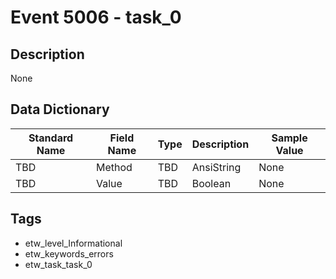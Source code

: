 # Event 5006 - task_0

## Description
None

## Data Dictionary
|Standard Name|Field Name|Type|Description|Sample Value|
|---|---|---|---|---|
|TBD|Method|TBD|AnsiString|None|None|
|TBD|Value|TBD|Boolean|None|None|

## Tags
* etw_level_Informational
* etw_keywords_errors
* etw_task_task_0